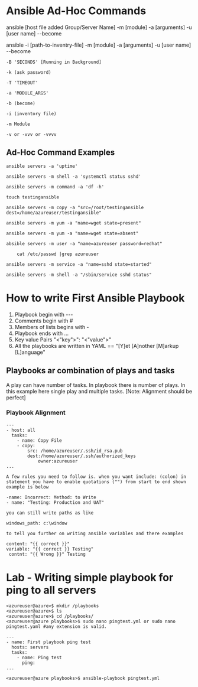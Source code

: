 # Ansible Ad-Hoc Commands

ansible [host file added Group/Server Name] -m [module] -a [arguments] -u [user name] --become

ansible -i [path-to-inventry-file] -m [module] -a [arguments] -u [user name] --become

    -B 'SECONDS' [Running in Background]

    -k (ask password)

    -T 'TIMEOUT'

    -a 'MODULE_ARGS'

    -b (become)

    -i (inventory file)

    -m Module

    -v or -vvv or -vvvv

## Ad-Hoc Command Examples
    ansible servers -a 'uptime'

    ansible servers -m shell -a 'systemctl status sshd'

    ansible servers -m command -a 'df -h'

    touch testingansible

    ansible servers -m copy -a "src=/root/testingansible dest=/home/azureuser/testingansible"

    ansible servers -m yum -a "name=wget state=present"

    ansible servers -m yum -a "name=wget state=absent"

    absible servers -m user -a "name=azureuser password=redhat"

        cat /etc/passwd |grep azureuser

    ansible servers -m service -a "name=sshd state=started"

    ansible servers -m shell -a "/sbin/service sshd status"

# How to write First Ansible Playbook 
1. Playbook begin with ---
2. Comments begin with #
3. Members of lists begins with -
4. Playbook ends with ...
5. Key value Pairs "<"key">": "<"value">"
6. All the playbooks are written in YAML == "[Y]et [A]nother [M]arkup [L]anguage"

## Playbooks ar combination of plays and tasks
A play can have number of tasks. In playbook there is number of plays. In this example here single play and multiple tasks. [Note: Alignment should be perfect]
### Playbook Alignment
```
---
- host: all
  tasks:
    - name: Copy File
    - copy:
        src: /home/azureuser/.ssh/id_rsa.pub
        dest:/home/azureuser/.ssh/authorized_keys
            owner:azureuser
...

A few rules you need to follow is. when you want include: (colon) in statement you have to enable quotations ("") from start to end shown example is below

-name: Incorrect: Method: to Write
- name: "Testing: Production and UAT"

you can still write paths as like

windows_path: c:\window

to tell you further on writing ansible variables and there examples

content: "{{ correct }}"
variable: "{{ correct }} Testing"
 contnt: "{{ Wrong }}" Testing

```

# Lab - Writing simple playbook for ping to all servers
```
<azureuser@azure>$ mkdir /playbooks 
<azureuser@azure>$ ls
<azureuser@azure>$ cd /playbooks/
<azureuser@azure playbooks>$ sudo nano pingtest.yml or sudo nano pingtest.yaml #any extension is valid.

---
- name: First playbook ping test
  hosts: servers
  tasks:
    - name: Ping test
      ping:
...

<azureuser@azure playbooks>$ ansible-playbook pingtest.yml

```
